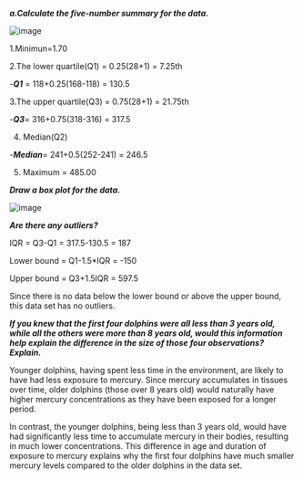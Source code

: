 ***a.Calculate the five-number summary for the data.***

![image](https://github.com/user-attachments/assets/36089440-ee8d-445a-b565-c9fcd38331a5)

1.Minimun=1.70

2.The lower quartile(Q1) = 0.25(28+1) = 7.25th

  -***Q1*** = 118+0.25(168-118) = 130.5

3.The upper quartile(Q3) = 0.75(28+1) = 21.75th

  -***Q3***= 316+0.75(318-316) = 317.5

4. Median(Q2)

  -***Median***= 241+0.5(252-241) = 246.5

5. Maximum = 485.00

***Draw a box plot for the data.***

![image](https://github.com/user-attachments/assets/babacce1-4780-4d66-a45c-9d52f794f242)

***Are there any outliers?***

IQR = Q3-Q1 = 317.5-130.5 = 187

Lower bound = Q1-1.5*IQR = -150 

Upper bound = Q3+1.5IQR = 597.5
   
Since there is no data below the lower bound or above the upper bound, this data set has no outliers.


***If you knew that the first four dolphins were all less than 3 years old, while all the others were more than 8 years old, would this information help explain the difference in the size of those four observations? Explain.***

Younger dolphins, having spent less time in the environment, are likely to have had less exposure to mercury. Since mercury accumulates in tissues over time, older dolphins (those over 8 years old) would naturally have higher mercury concentrations as they have been exposed for a longer period.

In contrast, the younger dolphins, being less than 3 years old, would have had significantly less time to accumulate mercury in their bodies, resulting in much lower concentrations. This difference in age and duration of exposure to mercury explains why the first four dolphins have much smaller mercury levels compared to the older dolphins in the data set.
